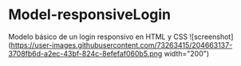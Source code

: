 # Model-responsiveLogin
Modelo básico de un login responsivo en HTML y  CSS
![screenshot](https://user-images.githubusercontent.com/73263415/204663137-3708fb6d-a2ec-43bf-824c-8efefaf060b5.png width="200")
